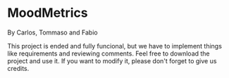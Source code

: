 # MoodMetrics
By Carlos, Tommaso and Fabio

This project is ended and fully funcional, but we have to implement things like requirements and reviewing comments.
Feel free to download the project and use it.
If you want to modify it, please don't forget to give us credits.
